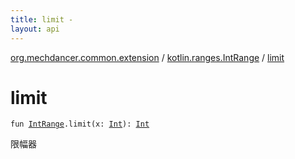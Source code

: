 ```yaml
---
title: limit - 
layout: api
---
```


<div class='api-docs-breadcrumbs'><a href="../index.html">org.mechdancer.common.extension</a> / <a href="index.html">kotlin.ranges.IntRange</a> / <a href="./limit.html">limit</a></div>

# limit

<div class="signature"><code><span class="keyword">fun </span><a href="https://kotlinlang.org/api/latest/jvm/stdlib/kotlin.ranges/-int-range/index.html"><span class="identifier">IntRange</span></a><span class="symbol">.</span><span class="identifier">limit</span><span class="symbol">(</span><span class="parameterName" id="org.mechdancer.common.extension$limit(kotlin.ranges.IntRange, kotlin.Int)/x">x</span><span class="symbol">:</span>&nbsp;<a href="https://kotlinlang.org/api/latest/jvm/stdlib/kotlin/-int/index.html"><span class="identifier">Int</span></a><span class="symbol">)</span><span class="symbol">: </span><a href="https://kotlinlang.org/api/latest/jvm/stdlib/kotlin/-int/index.html"><span class="identifier">Int</span></a></code></div>

限幅器

